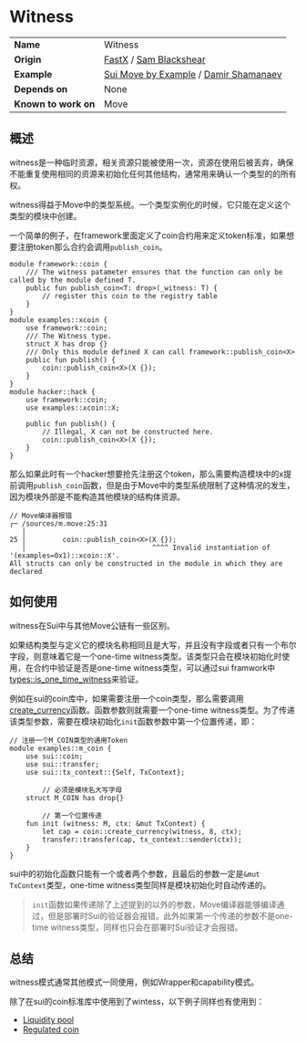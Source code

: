 # Witness

|||
|-|-|
| **Name** | Witness |
| **Origin** | [FastX](https://github.com/MystenLabs/sui/blob/c1ed7cc451119432d32d8eacf471f314e0ce5275/fastx_programmability/sources/Coin.move#L85) / [Sam Blackshear](https://github.com/sblackshear) |
| **Example** | [Sui Move by Example](https://examples.sui.io/patterns/witness.html) / [Damir Shamanaev](https://github.com/damirka) |
| **Depends on** | None |
| **Known to work on** | Move |

## 概述

witness是一种临时资源，相关资源只能被使用一次，资源在使用后被丢弃，确保不能重复使用相同的资源来初始化任何其他结构，通常用来确认一个类型的的所有权。

witness得益于Move中的类型系统。一个类型实例化的时候，它只能在定义这个类型的模块中创建。

一个简单的例子，在framework里面定义了coin合约用来定义token标准，如果想要注册token那么合约会调用`publish_coin`。

```solidity
module framework::coin {
    /// The witness patameter ensures that the function can only be called by the module defined T.
    public fun publish_coin<T: drop>(_witness: T) {
        // register this coin to the registry table
    }
}
module examples::xcoin {
    use framework::coin;
    /// The Witness type.
    struct X has drop {}
    /// Only this module defined X can call framework::publish_coin<X>
    public fun publish() {
        coin::publish_coin<X>(X {});
    }
}
module hacker::hack {
    use framework::coin;
    use examples::xcoin::X;

    public fun publish() {
        // Illegal, X can not be constructed here.
        coin::publish_coin<X>(X {}); 
    }
}
```

那么如果此时有一个hacker想要抢先注册这个token，那么需要构造模块中的x提前调用`publish_coin`函数，但是由于Move中的类型系统限制了这种情况的发生，因为模块外部是不能构造其他模块的结构体资源。

```solidity
// Move编译器报错
┌─ /sources/m.move:25:31
   │
25 │         coin::publish_coin<X>(X {}); 
   │                               ^^^^ Invalid instantiation of '(examples=0x1)::xcoin::X'.
All structs can only be constructed in the module in which they are declared
```

## 如何使用

witness在Sui中与其他Move公链有一些区别。

如果结构类型与定义它的模块名称相同且是大写，并且没有字段或者只有一个布尔字段，则意味着它是一个one-time witness类型。该类型只会在模块初始化时使用，在合约中验证是否是one-time witness类型，可以通过sui framwork中[types::is_one_time_witness](https://github.com/MystenLabs/sui/blob/main/crates/sui-framework/sources/types.move#L10)来验证。

例如在sui的coin库中，如果需要注册一个coin类型，那么需要调用[create_currency](https://github.com/MystenLabs/sui/blob/main/crates/sui-framework/sources/coin.move#L176)函数。函数参数则就需要一个one-time witness类型。为了传递该类型参数，需要在模块初始化`init`函数参数中第一个位置传递，即：

```solidity
// 注册一个M_COIN类型的通用Token
module examples::m_coin {
    use sui::coin;
    use sui::transfer;
    use sui::tx_context::{Self, TxContext};

		// 必须是模块名大写字母
    struct M_COIN has drop{}

		// 第一个位置传递
    fun init (witness: M, ctx: &mut TxContext) {
        let cap = coin::create_currency(witness, 8, ctx);
        transfer::transfer(cap, tx_context::sender(ctx));
    }
}
```

sui中的初始化函数只能有一个或者两个参数，且最后的参数一定是`&mut TxContext`类型，one-time witness类型同样是模块初始化时自动传递的。

> `init`函数如果传递除了上述提到的以外的参数，Move编译器能够编译通过，但是部署时Sui的验证器会报错。此外如果第一个传递的参数不是one-time witness类型，同样也只会在部署时Sui验证才会报错。
> 

## 总结

witness模式通常其他模式一同使用，例如Wrapper和capability模式。

除了在sui的coin标准库中使用到了wintess，以下例子同样也有使用到：

- [Liquidity pool](https://github.com/MystenLabs/sui/blob/main/sui_programmability/examples/defi/sources/pool.move)
- [Regulated coin](https://github.com/MystenLabs/sui/blob/main/sui_programmability/examples/fungible_tokens/sources/regulated_coin.move)